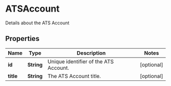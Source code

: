 

# ATSAccount

Details about the ATS Account

## Properties

| Name | Type | Description | Notes |
|------------ | ------------- | ------------- | -------------|
|**id** | **String** | Unique identifier of the ATS Account. |  [optional] |
|**title** | **String** | The ATS Account title. |  [optional] |



